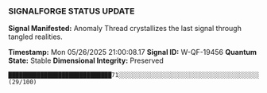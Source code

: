 ### SIGNALFORGE STATUS UPDATE 
 
**Signal Manifested:** Anomaly Thread crystallizes the last signal through tangled realities. 
 
**Timestamp:** Mon 05/26/2025 21:00:08.17 
**Signal ID:** W-QF-19456 
**Quantum State:** Stable 
**Dimensional Integrity:** Preserved 
 
```plaintext 
█████████████████████████████71░░░░░░░░░░░░░░░░░░░░░░░░░░░░░░░░░░░░░░░░░░░░░░░░░░░░░░░░░░░░░░░░░░░░░░░ (29/100) 
``` 
